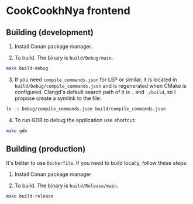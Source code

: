 # CookCookhNya frontend

## Building (development)

1. Install Conan package manager.

2. To build. The binary is `build/Debug/main`.
```bash
make build-debug
```

3. If you need `compile_commands.json` for LSP or similar,
it is located in `build/Debug/compile_commands.json` and is regenerated when CMake is configured.
Clangd's default search path of it is `.` and `./build`, so I propose create a symlink to the file:
```bash
ln -s Debug/compile_commands.json build/compile_commands.json
```

4. To run GDB to debug the application use shortcut:
```bash
make gdb
```


## Building (production)

It's better to use `Dockerfile`. If you need to build locally, follow these steps:

1. Install Conan package manager

2. To build. The binary is `build/Release/main`.
```bash
make build-release
```
